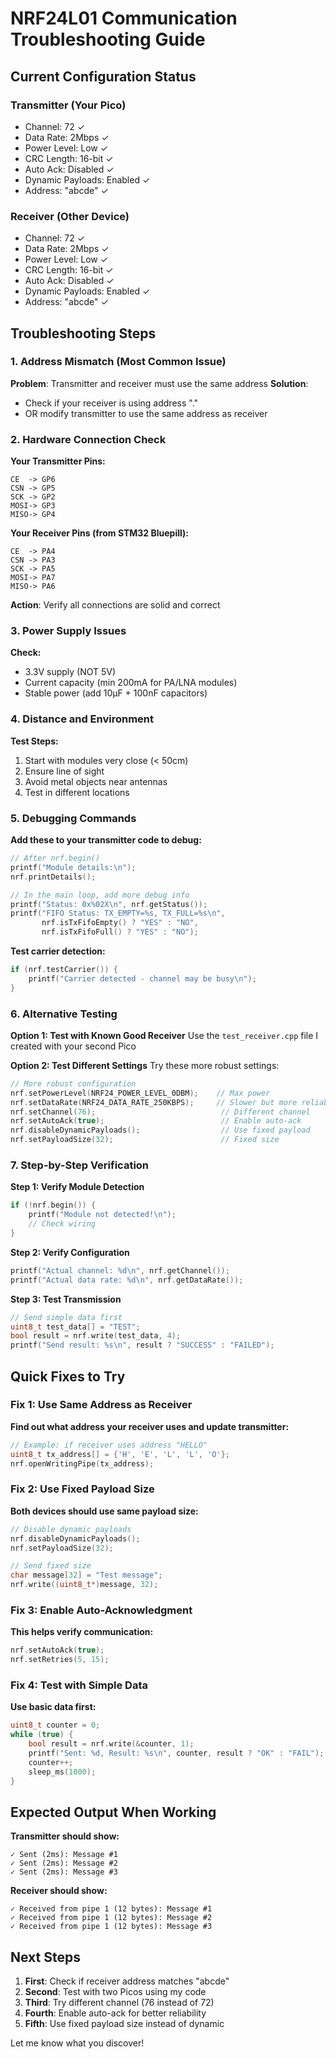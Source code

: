 # NRF24L01 Communication Troubleshooting Guide

## Current Configuration Status

### Transmitter (Your Pico)
- Channel: 72 ✓
- Data Rate: 2Mbps ✓
- Power Level: Low ✓
- CRC Length: 16-bit ✓
- Auto Ack: Disabled ✓
- Dynamic Payloads: Enabled ✓
- Address: "abcde" ✓

### Receiver (Other Device)
- Channel: 72 ✓
- Data Rate: 2Mbps ✓
- Power Level: Low ✓
- CRC Length: 16-bit ✓
- Auto Ack: Disabled ✓
- Dynamic Payloads: Enabled ✓
- Address: "abcde" ✓

## Troubleshooting Steps

### 1. Address Mismatch (Most Common Issue)
**Problem**: Transmitter and receiver must use the same address
**Solution**: 
- Check if your receiver is using address "." 
- OR modify transmitter to use the same address as receiver

### 2. Hardware Connection Check
**Your Transmitter Pins:**
```
CE  -> GP6
CSN -> GP5
SCK -> GP2
MOSI-> GP3
MISO-> GP4
```

**Your Receiver Pins (from STM32 Bluepill):**
```
CE  -> PA4
CSN -> PA3
SCK -> PA5
MOSI-> PA7
MISO-> PA6
```

**Action**: Verify all connections are solid and correct

### 3. Power Supply Issues
**Check:**
- 3.3V supply (NOT 5V)
- Current capacity (min 200mA for PA/LNA modules)
- Stable power (add 10µF + 100nF capacitors)

### 4. Distance and Environment
**Test Steps:**
1. Start with modules very close (< 50cm)
2. Ensure line of sight
3. Avoid metal objects near antennas
4. Test in different locations

### 5. Debugging Commands

**Add these to your transmitter code to debug:**

```cpp
// After nrf.begin()
printf("Module details:\n");
nrf.printDetails();

// In the main loop, add more debug info
printf("Status: 0x%02X\n", nrf.getStatus());
printf("FIFO Status: TX_EMPTY=%s, TX_FULL=%s\n", 
       nrf.isTxFifoEmpty() ? "YES" : "NO",
       nrf.isTxFifoFull() ? "YES" : "NO");
```

**Test carrier detection:**
```cpp
if (nrf.testCarrier()) {
    printf("Carrier detected - channel may be busy\n");
}
```

### 6. Alternative Testing

**Option 1: Test with Known Good Receiver**
Use the `test_receiver.cpp` file I created with your second Pico

**Option 2: Test Different Settings**
Try these more robust settings:

```cpp
// More robust configuration
nrf.setPowerLevel(NRF24_POWER_LEVEL_0DBM);    // Max power
nrf.setDataRate(NRF24_DATA_RATE_250KBPS);     // Slower but more reliable
nrf.setChannel(76);                            // Different channel
nrf.setAutoAck(true);                          // Enable auto-ack
nrf.disableDynamicPayloads();                  // Use fixed payload
nrf.setPayloadSize(32);                        // Fixed size
```

### 7. Step-by-Step Verification

**Step 1: Verify Module Detection**
```cpp
if (!nrf.begin()) {
    printf("Module not detected!\n");
    // Check wiring
}
```

**Step 2: Verify Configuration**
```cpp
printf("Actual channel: %d\n", nrf.getChannel());
printf("Actual data rate: %d\n", nrf.getDataRate());
```

**Step 3: Test Transmission**
```cpp
// Send simple data first
uint8_t test_data[] = "TEST";
bool result = nrf.write(test_data, 4);
printf("Send result: %s\n", result ? "SUCCESS" : "FAILED");
```

## Quick Fixes to Try

### Fix 1: Use Same Address as Receiver
**Find out what address your receiver uses and update transmitter:**
```cpp
// Example: if receiver uses address "HELLO"
uint8_t tx_address[] = {'H', 'E', 'L', 'L', 'O'};
nrf.openWritingPipe(tx_address);
```

### Fix 2: Use Fixed Payload Size
**Both devices should use same payload size:**
```cpp
// Disable dynamic payloads
nrf.disableDynamicPayloads();
nrf.setPayloadSize(32);

// Send fixed size
char message[32] = "Test message";
nrf.write((uint8_t*)message, 32);
```

### Fix 3: Enable Auto-Acknowledgment
**This helps verify communication:**
```cpp
nrf.setAutoAck(true);
nrf.setRetries(5, 15);
```

### Fix 4: Test with Simple Data
**Use basic data first:**
```cpp
uint8_t counter = 0;
while (true) {
    bool result = nrf.write(&counter, 1);
    printf("Sent: %d, Result: %s\n", counter, result ? "OK" : "FAIL");
    counter++;
    sleep_ms(1000);
}
```

## Expected Output When Working

**Transmitter should show:**
```
✓ Sent (2ms): Message #1
✓ Sent (2ms): Message #2
✓ Sent (2ms): Message #3
```

**Receiver should show:**
```
✓ Received from pipe 1 (12 bytes): Message #1
✓ Received from pipe 1 (12 bytes): Message #2
✓ Received from pipe 1 (12 bytes): Message #3
```

## Next Steps

1. **First**: Check if receiver address matches "abcde"
2. **Second**: Test with two Picos using my code
3. **Third**: Try different channel (76 instead of 72)
4. **Fourth**: Enable auto-ack for better reliability
5. **Fifth**: Use fixed payload size instead of dynamic

Let me know what you discover!
